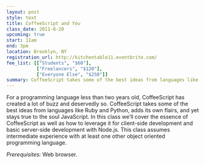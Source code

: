 ```yaml
---
layout: post
style: text
title: CoffeeScript and You
class_date: 2011-8-20
upcoming: true
start: 11am
end: 3pm
location: Brooklyn, NY
registration_url: http://kitchentable11.eventbrite.com/
fee_list: [["Students", "$60"],
           ["Freelancers", "$120"],
           ["Everyone Else", "$250"]]
summary: CoffeeScript takes some of the best ideas from languages like Ruby and Python, adds its own flairs, and yet stays true to the soul JavaScript.
---
```


For a programming language less than two years old, CoffeeScript has created a lot of buzz and deservedly so. CoffeeScript takes some of the best ideas from languages like Ruby and Python, adds its own flairs, and yet stays true to the soul JavaScript. In this class we’ll cover the essence of CoffeeScript as well as how to leverage it for client-side development and basic server-side development with Node.js. This class assumes intermediate experience with at least one other object oriented programming language.


*Prerequisites:* Web browser.
